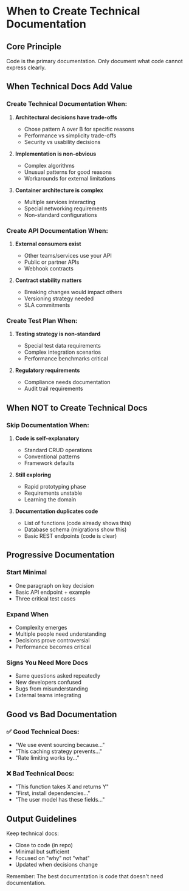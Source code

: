 # When to Create Technical Documentation

## Core Principle
Code is the primary documentation. Only document what code cannot express clearly.

## When Technical Docs Add Value

### Create Technical Documentation When:
1. **Architectural decisions have trade-offs**
   - Chose pattern A over B for specific reasons
   - Performance vs simplicity trade-offs
   - Security vs usability decisions

2. **Implementation is non-obvious**
   - Complex algorithms
   - Unusual patterns for good reasons
   - Workarounds for external limitations

3. **Container architecture is complex**
   - Multiple services interacting
   - Special networking requirements
   - Non-standard configurations

### Create API Documentation When:
1. **External consumers exist**
   - Other teams/services use your API
   - Public or partner APIs
   - Webhook contracts

2. **Contract stability matters**
   - Breaking changes would impact others
   - Versioning strategy needed
   - SLA commitments

### Create Test Plan When:
1. **Testing strategy is non-standard**
   - Special test data requirements
   - Complex integration scenarios
   - Performance benchmarks critical

2. **Regulatory requirements**
   - Compliance needs documentation
   - Audit trail requirements

## When NOT to Create Technical Docs

### Skip Documentation When:
1. **Code is self-explanatory**
   - Standard CRUD operations
   - Conventional patterns
   - Framework defaults

2. **Still exploring**
   - Rapid prototyping phase
   - Requirements unstable
   - Learning the domain

3. **Documentation duplicates code**
   - List of functions (code already shows this)
   - Database schema (migrations show this)
   - Basic REST endpoints (code is clear)

## Progressive Documentation

### Start Minimal
- One paragraph on key decision
- Basic API endpoint + example
- Three critical test cases

### Expand When
- Complexity emerges
- Multiple people need understanding
- Decisions prove controversial
- Performance becomes critical

### Signs You Need More Docs
- Same questions asked repeatedly
- New developers confused
- Bugs from misunderstanding
- External teams integrating

## Good vs Bad Documentation

### ✅ Good Technical Docs:
- "We use event sourcing because..."
- "This caching strategy prevents..."
- "Rate limiting works by..."

### ❌ Bad Technical Docs:
- "This function takes X and returns Y"
- "First, install dependencies..."
- "The user model has these fields..."

## Output Guidelines

Keep technical docs:
- Close to code (in repo)
- Minimal but sufficient
- Focused on "why" not "what"
- Updated when decisions change

Remember: The best documentation is code that doesn't need documentation.